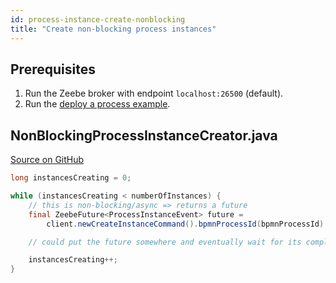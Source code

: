 ```yaml
---
id: process-instance-create-nonblocking
title: "Create non-blocking process instances"
---
```


## Prerequisites

1. Run the Zeebe broker with endpoint `localhost:26500` (default).
1. Run the [deploy a process example](process-deploy.md).

## NonBlockingProcessInstanceCreator.java

[Source on GitHub](https://github.com/camunda-cloud/zeebe/blob/develop/samples/src/main/java/io/camunda/zeebe/example/process/NonBlockingProcessInstanceCreator.java)

```java
long instancesCreating = 0;

while (instancesCreating < numberOfInstances) {
    // this is non-blocking/async => returns a future
    final ZeebeFuture<ProcessInstanceEvent> future =
        client.newCreateInstanceCommand().bpmnProcessId(bpmnProcessId).latestVersion().send();

    // could put the future somewhere and eventually wait for its completion

    instancesCreating++;
}
```
